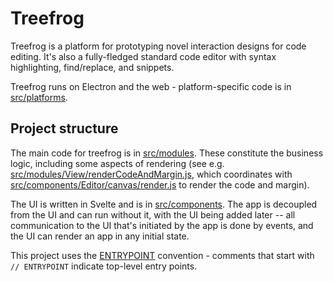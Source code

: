 Treefrog
===

Treefrog is a platform for prototyping novel interaction designs for code editing.  It's also a fully-fledged standard code editor with syntax highlighting, find/replace, and snippets.

Treefrog runs on Electron and the web - platform-specific code is in [src/platforms](./src/platforms).

Project structure
---

The main code for treefrog is in [src/modules](./src/modules).  These constitute the business logic, including some aspects of rendering (see e.g. [src/modules/View/renderCodeAndMargin.js](./src/modules/View/renderCodeAndMargin.js), which coordinates with [src/components/Editor/canvas/render.js](./src/components/Editor/canvas/render.js) to render the code and margin).

The UI is written in Svelte and is in [src/components](./src/components).  The app is decoupled from the UI and can run without it, with the UI being added later -- all communication to the UI that's initiated by the app is done by events, and the UI can render an app in any initial state.

This project uses the [ENTRYPOINT](https://gist.github.com/gushogg-blake/247b1bf2ed46b035d1c8a2c1e776b607) convention - comments that start with `// ENTRYPOINT` indicate top-level entry points.
